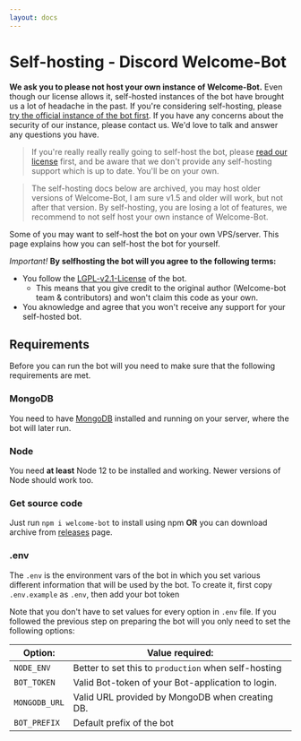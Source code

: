 ```yaml
---
layout: docs
---
```


# Self-hosting - Discord Welcome-Bot

**We ask you to please not host your own instance of Welcome-Bot.**
Even though our license allows it, self-hosted instances of the bot have brought us a lot of headache in the past.
If you're considering self-hosting, please [try the official instance of the bot first](https://dsc.gg/welcome-bot).
If you have any concerns about the security of our instance, please contact us.
We'd love to talk and answer any questions you have.

> If you're really really really going to self-host the bot, please [read our license][license] first, and be aware that we don't provide any self-hosting support which is up to date. You'll be on your own.

> The self-hosting docs below are archived, you may host older versions of Welcome-Bot, I am sure v1.5 and older will work, but not after that version.
> By self-hosting, you are losing a lot of features, we recommend to not self host your own instance of Welcome-Bot.

Some of you may want to self-host the bot on your own VPS/server.
This page explains how you can self-host the bot for yourself.

*Important!*
**By selfhosting the bot will you agree to the following terms:**
- You follow the [LGPL-v2.1-License][license] of the bot.
    - This means that you give credit to the original author (Welcome-bot team & contributors) and won't claim this code as your own.
- You aknowledge and agree that you won't receive any support for your self-hosted bot.

## Requirements
Before you can run the bot will you need to make sure that the following requirements are met.

### MongoDB
You need to have [MongoDB](//mongodb.com) installed and running on your server, where the bot will later run.

### Node
You need **at least** Node 12 to be installed and working. Newer versions of Node should work too.

### Get source code
Just run `npm i welcome-bot` to install using npm **OR** you can download archive from [releases] page.

### .env
The `.env` is the environment vars of the bot in which you set various different information that will be used by the bot.
To create it, first copy `.env.example` as `.env`, then add your bot token

Note that you don't have to set values for every option in `.env` file.
If you followed the previous step on preparing the bot will you only need to set the following options:

| Option:                | Value required:                                                                   |
| ---------------------- | --------------------------------------------------------------------------------- |
| `NODE_ENV`             | Better to set this to `production` when self-hosting                              |
| `BOT_TOKEN`            | Valid Bot-token of your Bot-application to login.                                 |
| `MONGODB_URL`          | Valid URL provided by MongoDB when creating DB.                                   |
| `BOT_PREFIX`           | Default prefix of the bot                                                         |

[license]: https://github.com/Welcome-bot/welcome-bot/blob/main/LICENSE
[releases]: https://github.com/Welcome-bot/welcome-bot/releases
